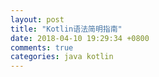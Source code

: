 ```yaml
---
layout: post
title: "Kotlin语法简明指南"
date: 2018-04-10 19:29:34 +0800
comments: true
categories: java kotlin
---
```

 
